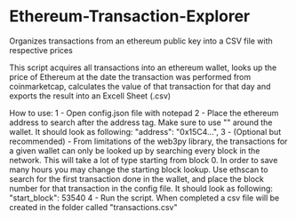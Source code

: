 # Ethereum-Transaction-Explorer
Organizes transactions from an ethereum public key into a CSV file with respective prices


This script acquires all transactions into an ethereum wallet, looks up the price of Ethereum at the date the transaction was performed from coinmarketcap, calculates the value of that transaction for that day and exports the result into an Excell Sheet (.csv)

How to use:
 1 - Open config.json file with notepad
 2 - Place the ethereum address to search after the address tag. Make sure to use "" around the wallet. It should look as following:
  "address": "0x15C4...",
 3 - (Optional but recommended) - From limitations of the web3py library, the transactions for a given wallet can only be looked up by searching every block in the network. This will take a lot of type starting from block 0. In order to save many hours you may change the starting block lookup. Use ethscan to search for the first transaction done in the wallet, and place the block number for that transaction in the config file. It should look as following:
  "start_block": 53540
 4 - Run the script. When completed a csv file will be created in the folder called "transactions.csv"
 
